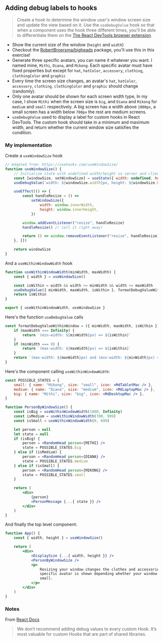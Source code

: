 ## Adding debug labels to hooks

> Create a hook to determine the window user's window screen size and update the view based on it. Use the `useDebugValue` hook so that when a component uses the hook three different times, you'll be able to differentiate them on the [The React DevTools browser extension](https://chrome.google.com/webstore/detail/react-developer-tools/fmkadmapgofadopljbjfkapdkoienihi?hl=en).

-   Show the current size of the window (`height` and `width`)
-   Checkout the [RobertBroersma/bigheads](https://github.com/RobertBroersma/bigheads) package, you'll use this in this exercise!
-   Generate three specific avatars, you can name it whatever you want. I named mine, `Mithi`, `Diana`, and `Mikong`. Each specific avatar must have fixed properties but except for `hat`, `hatColor`, `accessory`, `clothing`, `clothingColor` and `graphic`
-   Every time the screen size changes, an avatar's `hat`, `hatColor`, `accessory`, `clothing`, `clothingColor` and `graphic` should change (randomly).
-   Only one avatar should be shown for each screen width type, In my case, I show `Mithi` when the screen size is `big`, and `Diana` and `Mikong` for `medium` and `small` respectively. A big screen has a width above `1000px`, a small screen has a width below `700px` the rest are medium screens.
-   `useDebugValue` used to display a label for custom hooks in React DevTools. The custom hook should take in a minimum and maximum width, and return whether the current window size satisfies the condition.

### My implementation

Create a `useWindowSize` hook

```jsx
// Adapted from: https://usehooks.com/useWindowSize/
function useWindowSize() {
    // Initialize state with undefined width/height so server and client renders match
    const [windowSize, setWindowSize] = useState({ width: undefined, height: undefined })
    useDebugValue(`width: ${windowSize.width}px, height: ${windowSize.height}px`)

    useEffect(() => {
        const handleResize = () =>
            setWindowSize({
                width: window.innerWidth,
                height: window.innerHeight,
            })

        window.addEventListener("resize", handleResize)
        handleResize() // call it right away!

        return () => window.removeEventListener("resize", handleResize)
    }, [])

    return windowSize
}
```

And a `useWithinWindowWidth` hook

```jsx
function useWithinWindowWidth(minWidth, maxWidth) {
    const { width } = useWindowSize()

    const isWithin = width && width >= minWidth && width <= maxWidth
    useDebugValue({ minWidth, maxWidth, isWithin }, formatDebugValueWithinWindow)
    return isWithin
}

export { useWithinWindowWidth, useWindowSize }
```

Here's the function `useDebugValue` calls

```jsx
const formatDebugValueWithinWindow = ({ minWidth, maxWidth, isWithin }) => {
    if (maxWidth === Infinity) {
        return `(min-width: ${minWidth}px) => ${isWithin}`
    }
    if (minWidth === 0) {
        return `(max-width: ${maxWidth}px) => ${isWithin}`
    }
    return `(max-width: ${maxWidth}px) and (min-width: ${minWidth}px) => ${isWithin}`
}
```

Here's the component calling `useWithinWindowWidth`:

```jsx
const POSSIBLE_STATES = {
    small: { name: "Mikong", size: "small", icon: <MdTabletMac /> },
    medium: { name: "Diana", size: "medium", icon: <MdLaptopMac /> },
    big: { name: "Mithi", size: "big", icon: <MdDesktopMac /> },
}

function PersonByWindowSize() {
    const isBig = useWithinWindowWidth(1000, Infinity)
    const isMedium = useWithinWindowWidth(700, 999)
    const isSmall = useWithinWindowWidth(0, 699)

    let person = null
    let state = null
    if (isBig) {
        person = <RandomHead person={MITHI} />
        state = POSSIBLE_STATES.big
    } else if (isMedium) {
        person = <RandomHead person={DIANA} />
        state = POSSIBLE_STATES.medium
    } else if (isSmall) {
        person = <RandomHead person={MIKONG} />
        state = POSSIBLE_STATES.small
    }

    return (
        <div>
            {person}
            <PersonMessage {...{ state }} />
        </div>
    )
}
```

And finally the top level component:

```jsx
function App() {
    const { width, height } = useWindowSize()

    return (
        <div>
            <DisplaySize {...{ width, height }} />
            <PersonByWindowSize />
            <p>
                Resizing your window changes the clothes and accessories of the avatar. A
                specific avatar is shown depending whether your window is big, medium, or
                small.
            </p>
        </div>
    )
}
```

### Notes

From [React Docs](https://reactjs.org/docs/hooks-reference.html#usedebugvalue)

> We don’t recommend adding debug values to every custom Hook. It’s most valuable for custom Hooks that are part of shared libraries.
